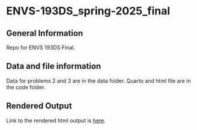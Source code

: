 # ENVS-193DS_spring-2025_final

## General Information
Repo for ENVS 193DS Final.

## Data and file information

Data for problems 2 and 3 are in the data folder. Quarto and html file are in the code folder.

## Rendered Output

Link to the rendered html output is [here](https://progilegui.github.io/ENVS-193DS_spring-2025_final/code/ENVS-193DS_spring-2025_final.html).
